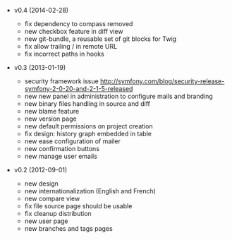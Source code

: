 * v0.4 (2014-02-28)

  * fix dependency to compass removed
  * new checkbox feature in diff view
  * new git-bundle, a reusable set of git blocks for Twig
  * fix allow trailing / in remote URL
  * fix incorrect paths in hooks

* v0.3 (2013-01-19)

  * security framework issue http://symfony.com/blog/security-release-symfony-2-0-20-and-2-1-5-released
  * new new panel in administration to configure mails and branding
  * new binary files handling in source and diff
  * new blame feature
  * new version page
  * new default permissions on project creation
  * fix design: history graph embedded in table
  * new ease configuration of mailer
  * new confirmation buttons
  * new manage user emails

* v0.2 (2012-09-01)

  * new design
  * new internationalization (English and French)
  * new compare view
  * fix file source page should be usable
  * fix cleanup distribution
  * new user page
  * new branches and tags pages
